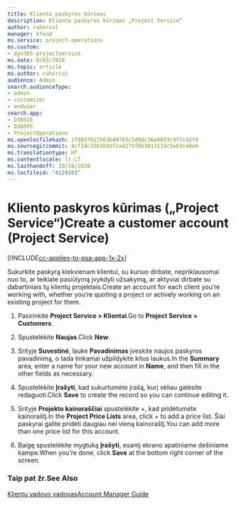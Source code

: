 ```yaml
---
title: Kliento paskyros kūrimas
description: Kliento paskyros kūrimas „Project Service“
author: ruhercul
manager: kfend
ms.service: project-operations
ms.custom:
- dyn365-projectservice
ms.date: 8/03/2018
ms.topic: article
ms.author: ruhercul
audience: Admin
search.audienceType:
- admin
- customizer
- enduser
search.app:
- D365CE
- D365PS
- ProjectOperations
ms.openlocfilehash: 1f80d7612563b49765c5d0dc36e0033c9f7c42f9
ms.sourcegitcommit: 4cf1dc1561b92fca4175f0b3813133c5e63ce8e6
ms.translationtype: HT
ms.contentlocale: lt-LT
ms.lasthandoff: 10/28/2020
ms.locfileid: "4129103"
---
```

# <a name="create-a-customer-account-project-service"></a><span data-ttu-id="fa0e1-103">Kliento paskyros kūrimas („Project Service“)</span><span class="sxs-lookup"><span data-stu-id="fa0e1-103">Create a customer account (Project Service)</span></span>

[!INCLUDE[cc-applies-to-psa-app-1x-2x](../includes/cc-applies-to-psa-app-1x-2x.md)]

<span data-ttu-id="fa0e1-104">Sukurkite paskyrą kiekvienam klientui, su kuriuo dirbate, nepriklausomai nuo to, ar teikiate pasiūlymą įvykdyti užsakymą, ar aktyviai dirbate su dabartiniais tų klientų projektais.</span><span class="sxs-lookup"><span data-stu-id="fa0e1-104">Create an account for each client you’re working with, whether you’re quoting a project or actively working on an existing project for them.</span></span>  
  
1.  <span data-ttu-id="fa0e1-105">Pasirinkite **Project Service > Klientai**.</span><span class="sxs-lookup"><span data-stu-id="fa0e1-105">Go to **Project Service > Customers**.</span></span>  
  
2.  <span data-ttu-id="fa0e1-106">Spustelėkite **Naujas**.</span><span class="sxs-lookup"><span data-stu-id="fa0e1-106">Click **New**.</span></span>  
  
3.  <span data-ttu-id="fa0e1-107">Srityje **Suvestinė**, lauke **Pavadinimas** įveskite naujos paskyros pavadinimą, o tada tinkamai užpildykite kitus laukus.</span><span class="sxs-lookup"><span data-stu-id="fa0e1-107">In the **Summary** area, enter a name for your new account in **Name**, and then fill in the other fields as necessary.</span></span>  
  
4.  <span data-ttu-id="fa0e1-108">Spustelėkite **Įrašyti**, kad sukurtumėte įrašą, kurį vėliau galėsite redaguoti.</span><span class="sxs-lookup"><span data-stu-id="fa0e1-108">Click **Save** to create the record so you can continue editing it.</span></span>  
  
5.  <span data-ttu-id="fa0e1-109">Srityje **Projekto kainoraščiai** spustelėkite +, kad pridėtumėte kainoraštį.</span><span class="sxs-lookup"><span data-stu-id="fa0e1-109">In the **Project Price Lists** area, click + to add a price list.</span></span> <span data-ttu-id="fa0e1-110">Šiai paskyrai galite pridėti daugiau nei vieną kainoraštį.</span><span class="sxs-lookup"><span data-stu-id="fa0e1-110">You can add more than one price list for this account.</span></span>  
  
6.  <span data-ttu-id="fa0e1-111">Baigę spustelėkite mygtuką **Įrašyti**, esantį ekrano apatiniame dešiniame kampe.</span><span class="sxs-lookup"><span data-stu-id="fa0e1-111">When you’re done, click **Save** at the bottom right corner of the screen.</span></span>  
  
### <a name="see-also"></a><span data-ttu-id="fa0e1-112">Taip pat žr.</span><span class="sxs-lookup"><span data-stu-id="fa0e1-112">See Also</span></span>  
 [<span data-ttu-id="fa0e1-113">Klientų vadovo vadovas</span><span class="sxs-lookup"><span data-stu-id="fa0e1-113">Account Manager Guide</span></span>](../psa/account-manager-guide.md)
